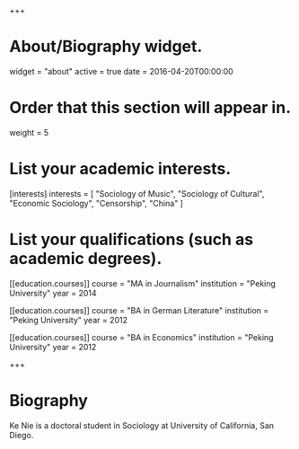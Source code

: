 +++
# About/Biography widget.
widget = "about"
active = true
date = 2016-04-20T00:00:00

# Order that this section will appear in.
weight = 5

# List your academic interests.
[interests]
  interests = [
    "Sociology of Music",
    "Sociology of Cultural",
    "Economic Sociology",
    "Censorship",
    "China"
  ]

# List your qualifications (such as academic degrees).
[[education.courses]]
  course = "MA in Journalism"
  institution = "Peking University"
  year = 2014

[[education.courses]]
  course = "BA in German Literature"
  institution = "Peking University"
  year = 2012

[[education.courses]]
  course = "BA in Economics"
  institution = "Peking University"
  year = 2012
 
+++

# Biography

Ke Nie is a doctoral student in Sociology at University of California, San Diego.
